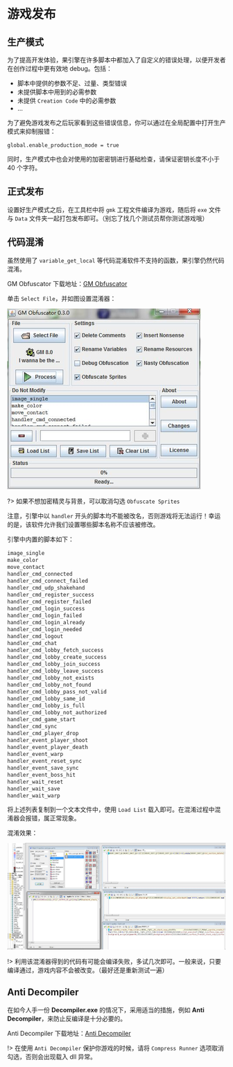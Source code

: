 # 游戏发布

## 生产模式

为了提高开发体验，果引擎在许多脚本中都加入了自定义的错误处理，以便开发者在创作过程中更有效地 debug。包括：

* 脚本中提供的参数不足、过量、类型错误
* 未提供脚本中用到的必需参数
* 未提供 `Creation Code` 中的必需参数
* ...

为了避免游戏发布之后玩家看到这些错误信息，你可以通过在全局配置中打开生产模式来抑制报错：

```gml
global.enable_production_mode = true
```

同时，生产模式中也会对使用的加密密钥进行基础检查，请保证密钥长度不小于 40 个字符。

## 正式发布

设置好生产模式之后，在工具栏中将 `gmk` 工程文件编译为游戏，随后将 `exe` 文件与 `Data` 文件夹一起打包发布即可。（别忘了找几个测试员帮你测试游戏哦）

## 代码混淆

虽然使用了 `variable_get_local` 等代码混淆软件不支持的函数，果引擎仍然代码混淆。

GM Obfuscator 下载地址：[GM Obfuscator](http://p9wc9w6dq.bkt.clouddn.com/GM%20Obfuscator%20030.jar)

单击 `Select File`，并如图设置混淆器：

![Obfuscator settings](_images/obfuscator.jpg)

?> 如果不想加密精灵与背景，可以取消勾选 `Obfuscate Sprites`

注意，引擎中以 `handler` 开头的脚本均不能被改名，否则游戏将无法运行！幸运的是，该软件允许我们设置哪些脚本名称不应该被修改。

引擎中内置的脚本如下：

```
image_single
make_color
move_contact
handler_cmd_connected
handler_cmd_connect_failed
handler_cmd_udp_shakehand
handler_cmd_register_success
handler_cmd_register_failed
handler_cmd_login_success
handler_cmd_login_failed
handler_cmd_login_already
handler_cmd_login_needed
handler_cmd_logout
handler_cmd_chat
handler_cmd_lobby_fetch_success
handler_cmd_lobby_create_success
handler_cmd_lobby_join_success
handler_cmd_lobby_leave_success
handler_cmd_lobby_not_exists
handler_cmd_lobby_not_found
handler_cmd_lobby_pass_not_valid
handler_cmd_lobby_same_id
handler_cmd_lobby_is_full
handler_cmd_lobby_not_authorized
handler_cmd_game_start
handler_cmd_sync
handler_cmd_player_drop
handler_event_player_shoot
handler_event_player_death
handler_event_warp
handler_event_reset_sync
handler_event_save_sync
handler_event_boss_hit
handler_wait_reset
handler_wait_save
handler_wait_warp
```

将上述列表复制到一个文本文件中，使用 `Load List` 载入即可。在混淆过程中混淆器会报错，属正常现象。

混淆效果：

![Obfuscated](_images/obfuscated.jpg)

!> 利用该混淆器得到的代码有可能会编译失败，多试几次即可。一般来说，只要编译通过，游戏内容不会被改变。（最好还是重新测试一遍）

## Anti Decompiler

在如今人手一份 **Decompiler.exe** 的情况下，采用适当的措施，例如 **Anti Decompiler**，来防止反编译是十分必要的。

Anti Decompiler 下载地址：[Anti Decompiler](http://p9wc9w6dq.bkt.clouddn.com/anti-decompiler.zip)

!> 在使用 `Anti Decompiler` 保护你游戏的时候，请将 `Compress Runner` 选项取消勾选，否则会出现载入 dll 异常。
